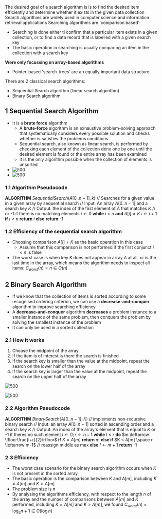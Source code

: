 The desired goal of a search algorithm is is to find the desired item efficiently and determine whether it exists in the given data collection
Search algorithms are widely used in computer science and information retrieval applications
Searching algorithms are 'comparison based':
- Searching is done either ti confirm that a particular item exists in a given collection, or to find a data record that is labelled with a given search key
- The basic operation in searching is usually comparing an item in the collection with a search key

**Were only focussing on array-based algorithms**
- Pointer-based 'search-trees' are an equally important data structure

There are 2 classical search algorithms:
- Sequential Search algorithm (linear search algorithm)
- Binary Search algorithm


## 1 Sequential Search Algorithm
- It is a **brute force** algorithm
	- A **brute-force** algorithm is an exhaustive problem-solving approach that systematically considers every possible solution and checks whether is satisfies the problems conditions
	- Sequential search, also known as linear search, is performed by checking each element of the collection done one by one until the desired element is found or the entire array has been examined
	- It is the only algorithm possible when the collection of elements is unsorted
- ![500](Pasted%20image%2020240316225614.png)
- ![500](Pasted%20image%2020240316225631.png)

### 1.1 Algorithm Pseudocode
**ALGORITHM** *SequentialSearch*($A[0..n-1], k$)
	// Searches for a given value in a given array by sequential search
	// Input: An array $A[0..n-1]$ and a search key $K$
	// Output: the index of the first element of $A$ that matches $K$
	// or -1 if there is no matching elements
$i \leftarrow 0$ 
**while** $i < n$ **and** $A[i] \neq K$
	 $i \leftarrow i + 1$
**if** $i < n$ **return** $i$
**else** **return** -1

### 1.2 Efficiency of the sequential search algorithm
- Choosing comparison $A[i] \neq K$ as the basic operation in this case
	- Assume that this comparison is not performed if the first conjunct $i < n$ is false
- The worst case is when key $K$ does not appear in array $A$ at all, or is the last time in the array, which means the algorithm needs to inspect all items:
  $C_{worst}(n) = n \in O(n)$


## 2 Binary Search Algorithm
- If we know that the collection of items is sorted according to some recognised ordering criterion, we can use a **decrease-and-conquer** algorithm to improve searching efficiency
- A **decrease-and-conquer** algorithm **decreases** a problem instance to a smaller instance of the same problem, then conquers the problem by solving the smallest instance of the problem
- It can only be used in a sorted collection

### 2.1 How it works
1. Choose the midpoint of the array
2. If the item is of interest is there the search is finished
3. If the search key is smaller than the value at the midpoint, repeat the search on the lower half of the array
4. If the search key is larger than the value at the midpoint, repeat the search on the upper half of the array

![500](Pasted%20image%2020240316233242.png)
  
![500](Pasted%20image%2020240316233253.png)

### 2.2 Algorithm Pseudocode
**ALGORITHM** $BinarySearch(A[0..n-1], K)$
	// implements non-recursive binary search
	// Input: an array $A[0..n-1]$ sorted in ascending order and a search key $K$
	// Output: An index of the array's element that is equal to $K$ or -1 if theres no such element
	$l \leftarrow 0; r \leftarrow n-1$
	**while** $l \leq r$ **do**
		$m \leftarrow \lfloor\frac{l+r}{2}\rfloor$
		**if** $K = A[m]$ **return** $m$
		**else if** $K < A[m] \space r \leftarrow m-1$ // reassign middle as max
		**else** $l \leftarrow m + 1$
	**return** -1


### 2.3 Efficiency
- The worst case scenario for the binary search algorithm occurs when $K$ is not present in the sorted array
- The basic operation is the comparison between $K$ and $A[m]$, including $K = A[m]$ and $K > A[m]$
- The problem size is $n$
- By analysing the algorithms efficiency, with respect to the length $n$ of the array and the number of comparisons between $A[m]$ and $K$ performed, including $K=A[m]$ and $K > A[m]$, we found
	$C_{worst}(n) = \log_2n+1 \in O(\log n)$
	